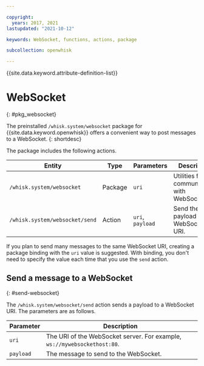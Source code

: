 ```yaml
---

copyright:
  years: 2017, 2021
lastupdated: "2021-10-12"

keywords: WebSocket, functions, actions, package

subcollection: openwhisk

---
```


{{site.data.keyword.attribute-definition-list}}


# WebSocket
{: #pkg_websocket}

The preinstalled `/whisk.system/websocket` package for {{site.data.keyword.openwhisk}} offers a convenient way to post messages to a WebSocket.
{: shortdesc}

The package includes the following actions.

| Entity | Type | Parameters | Description |
| --- | --- | --- | --- |
| `/whisk.system/websocket` | Package | `uri` | Utilities for communicating with WebSockets |
| `/whisk.system/websocket/send` | Action | `uri`, `payload` | Send the payload to the WebSocket URI. |

If you plan to send many messages to the same WebSocket URI, creating a package binding with the `uri` value is suggested. With binding, you don't need to specify the value each time that you use the `send` action.

## Send a message to a WebSocket
{: #send-websocket}

The `/whisk.system/websocket/send` action sends a payload to a WebSocket URI. The parameters are as follows.

| Parameter | Description |
| --- | --- |
| `uri` | The URI of the WebSocket server. For example, `ws://mywebsockethost:80`. |
| `payload` | The message to send to the WebSocket. |



